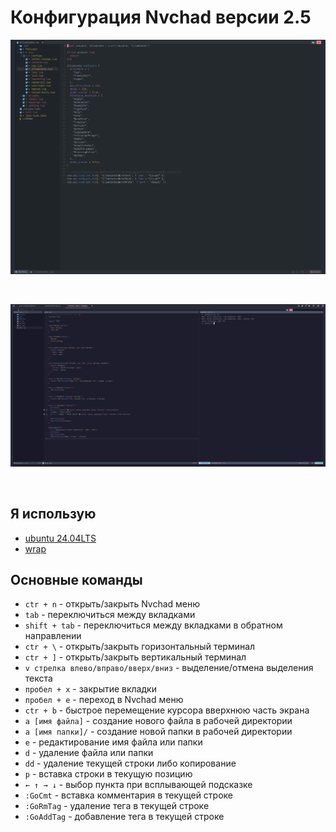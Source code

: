 # Конфигурация Nvchad версии 2.5

<p align="center">
  <img src="images/img-1.png">
</p>
</br>

<p align="center">
  <img src="images/img-2.png">
</p>
</br>

## Я использую

- [ubuntu 24.04LTS](https://ubuntu.com/download/desktop)
- [wrap](https://www.warp.dev/)

## Основные команды

- `ctr + n` - открыть/закрыть Nvchad меню
- `tab` - переключиться между вкладками
- `shift + tab` - переключиться между вкладками в обратном направлении
- `ctr + \` - открыть/закрыть горизонтальный терминал
- `ctr + ]` - открыть/закрыть вертикальный терминал
- `v стрелка влево/вправо/вверх/вниз` - выделение/отмена выделения текста
- `пробел + x` - закрытие вкладки
- `пробел + e` - переход в Nvchad меню
- `ctr + b` - быстрое перемещение курсора вверхнюю часть экрана
- `a [имя файла]` - создание нового файла в рабочей директории
- `a [имя папки]/` - создание новой папки в рабочей директории
- `e` - редактирование имя файла или папки
- `d` - удаление файла или папки
- `dd` - удаление текущей строки либо копирование
- `p` - вставка строки в текущую позицию
- `← ↑ → ↓` - выбор пункта при всплывающей подсказке
- `:GoCmt` - вставка комментария в текущей строке
- `:GoRmTag` - удаление тега в текущей строке
- `:GoAddTag` - добавление тега в текущей строке
